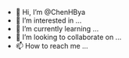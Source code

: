 - 👋 Hi, I’m @ChenHBya
- 👀 I’m interested in ...
- 🌱 I’m currently learning ...
- 💞️ I’m looking to collaborate on ...
- 📫 How to reach me ...

<!---
ChenHBya/ChenHBya is a ✨ special ✨ repository because its `README.md` (this file) appears on your GitHub profile.
You can click the Preview link to take a look at your changes.
--->
